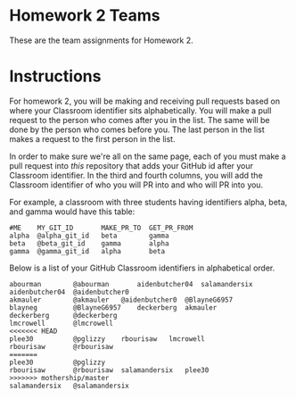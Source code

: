 # Homework 2 Teams

These are the team assignments for Homework 2.

# Instructions

For homework 2, you will be making and receiving pull requests
based on where your Classroom identifier sits alphabetically.
You will make a pull request to the person who comes after you in the list.
The same will be done by the person who comes before you. The last person in the list
makes a request to the first person in the list.

In order to make sure we're all on the same page, each of you
must make a pull request into *this* repository that adds your
GitHub id after your Classroom identifier.  In the third and fourth columns,
you will add the Classroom identifier of who you will PR into and who will PR into you.  

For example, a classroom with three students having identifiers
alpha, beta, and gamma would have this table:

```
#ME    MY_GIT_ID       MAKE_PR_TO  GET_PR_FROM
alpha  @alpha_git_id   beta        gamma  
beta   @beta_git_id    gamma       alpha
gamma  @gamma_git_id   alpha       beta
```

Below is a list of your GitHub Classroom identifiers in 
alphabetical order.  

```
abourman        @abourman       aidenbutcher04  salamandersix
aidenbutcher04  @aidenbutcher0
akmauler        @akmauler	@aidenbutcher0	@BlayneG6957
blayneg         @BlayneG6957	deckerberg	akmauler
deckerberg      @deckerberg
lmcrowell       @lmcrowell
<<<<<<< HEAD
plee30          @pglizzy	rbourisaw	lmcrowell
rbourisaw       @rbourisaw
=======
plee30          @pglizzy
rbourisaw       @rbourisaw	salamandersix	plee30
>>>>>>> mothership/master
salamandersix   @salamandersix
```


